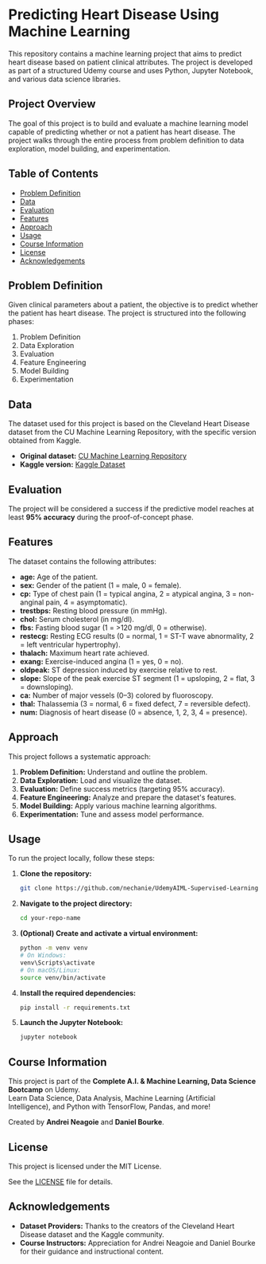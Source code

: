 # Predicting Heart Disease Using Machine Learning

This repository contains a machine learning project that aims to predict heart disease based on patient clinical attributes. The project is developed as part of a structured Udemy course and uses Python, Jupyter Notebook, and various data science libraries.

## Project Overview

The goal of this project is to build and evaluate a machine learning model capable of predicting whether or not a patient has heart disease. The project walks through the entire process from problem definition to data exploration, model building, and experimentation.

## Table of Contents

- [Problem Definition](#problem-definition)
- [Data](#data)
- [Evaluation](#evaluation)
- [Features](#features)
- [Approach](#approach)
- [Usage](#usage)
- [Course Information](#course-information)
- [License](#license)
- [Acknowledgements](#acknowledgements)

## Problem Definition

Given clinical parameters about a patient, the objective is to predict whether the patient has heart disease. The project is structured into the following phases:
1. Problem Definition
2. Data Exploration
3. Evaluation
4. Feature Engineering
5. Model Building
6. Experimentation

## Data

The dataset used for this project is based on the Cleveland Heart Disease dataset from the CU Machine Learning Repository, with the specific version obtained from Kaggle.

- **Original dataset:** [CU Machine Learning Repository](https://archive.ics.uci.edu/dataset/45/heart+disease)
- **Kaggle version:** [Kaggle Dataset](https://www.kaggle.com/c/heart-disease-uci/data)

## Evaluation

The project will be considered a success if the predictive model reaches at least **95% accuracy** during the proof-of-concept phase.

## Features

The dataset contains the following attributes:

- **age:** Age of the patient.
- **sex:** Gender of the patient (1 = male, 0 = female).
- **cp:** Type of chest pain (1 = typical angina, 2 = atypical angina, 3 = non-anginal pain, 4 = asymptomatic).
- **trestbps:** Resting blood pressure (in mmHg).
- **chol:** Serum cholesterol (in mg/dl).
- **fbs:** Fasting blood sugar (1 = >120 mg/dl, 0 = otherwise).
- **restecg:** Resting ECG results (0 = normal, 1 = ST-T wave abnormality, 2 = left ventricular hypertrophy).
- **thalach:** Maximum heart rate achieved.
- **exang:** Exercise-induced angina (1 = yes, 0 = no).
- **oldpeak:** ST depression induced by exercise relative to rest.
- **slope:** Slope of the peak exercise ST segment (1 = upsloping, 2 = flat, 3 = downsloping).
- **ca:** Number of major vessels (0–3) colored by fluoroscopy.
- **thal:** Thalassemia (3 = normal, 6 = fixed defect, 7 = reversible defect).
- **num:** Diagnosis of heart disease (0 = absence, 1, 2, 3, 4 = presence).

## Approach

This project follows a systematic approach:

1. **Problem Definition:** Understand and outline the problem.
2. **Data Exploration:** Load and visualize the dataset.
3. **Evaluation:** Define success metrics (targeting 95% accuracy).
4. **Feature Engineering:** Analyze and prepare the dataset's features.
5. **Model Building:** Apply various machine learning algorithms.
6. **Experimentation:** Tune and assess model performance.

## Usage

To run the project locally, follow these steps:

1. **Clone the repository:**
   ```bash
   git clone https://github.com/nechanie/UdemyAIML-Supervised-Learning-Classification-Project.git
   ```
2. **Navigate to the project directory:**
    ```bash
    cd your-repo-name
    ```
3. **(Optional) Create and activate a virtual environment:**
    ```bash
    python -m venv venv
    # On Windows:
    venv\Scripts\activate
    # On macOS/Linux:
    source venv/bin/activate
    ```
4. **Install the required dependencies:**
    ```bash
    pip install -r requirements.txt
    ```
5. **Launch the Jupyter Notebook:**
    ```bash
    jupyter notebook
    ```

## Course Information

This project is part of the **Complete A.I. & Machine Learning, Data Science Bootcamp** on Udemy.  
Learn Data Science, Data Analysis, Machine Learning (Artificial Intelligence), and Python with TensorFlow, Pandas, and more!

Created by **Andrei Neagoie** and **Daniel Bourke**.

## License

This project is licensed under the MIT License.

See the [LICENSE](LICENSE) file for details.

## Acknowledgements
- **Dataset Providers:** Thanks to the creators of the Cleveland Heart Disease dataset and the Kaggle community.
- **Course Instructors:** Appreciation for Andrei Neagoie and Daniel Bourke for their guidance and instructional content.